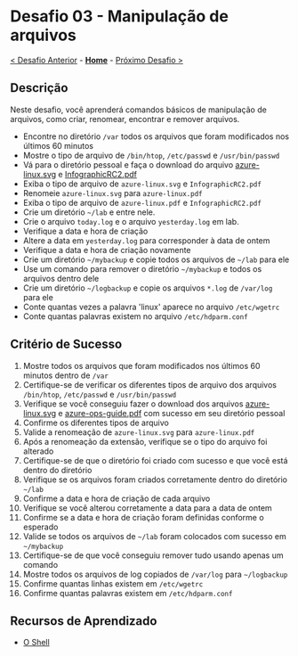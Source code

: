 # Desafio 03 - Manipulação de arquivos

[< Desafio Anterior](./Challenge-02.md) - **[Home](../README.md)** - [Próximo Desafio >](./Challenge-04.md)

## Descrição

Neste desafio, você aprenderá comandos básicos de manipulação de arquivos, como criar, renomear, encontrar e remover arquivos.

- Encontre no diretório `/var` todos os arquivos que foram modificados nos últimos 60 minutos
- Mostre o tipo de arquivo de `/bin/htop`, `/etc/passwd` e `/usr/bin/passwd`
- Vá para o diretório pessoal e faça o download do arquivo [azure-linux.svg](https://docs.microsoft.com/en-us/learn/achievements/azure-linux.svg) e [InfographicRC2.pdf](https://azure.microsoft.com/mediahandler/files/resourcefiles/infographic-reliability-with-microsoft-azure/InfographicRC2.pdf)
- Exiba o tipo de arquivo de `azure-linux.svg` e `InfographicRC2.pdf`
- Renomeie `azure-linux.svg` para `azure-linux.pdf`
- Exiba o tipo de arquivo de `azure-linux.pdf` e `InfographicRC2.pdf`
- Crie um diretório `~/lab` e entre nele.
- Crie o arquivo `today.log` e o arquivo `yesterday.log` em lab.
- Verifique a data e hora de criação
- Altere a data em `yesterday.log` para corresponder à data de ontem
- Verifique a data e hora de criação novamente
- Crie um diretório `~/mybackup` e copie todos os arquivos de `~/lab` para ele
- Use um comando para remover o diretório `~/mybackup` e todos os arquivos dentro dele
- Crie um diretório `~/logbackup` e copie os arquivos `*.log` de `/var/log` para ele
- Conte quantas vezes a palavra 'linux' aparece no arquivo `/etc/wgetrc`
- Conte quantas palavras existem no arquivo `/etc/hdparm.conf`

## Critério de Sucesso

1. Mostre todos os arquivos que foram modificados nos últimos 60 minutos dentro de `/var`
2. Certifique-se de verificar os diferentes tipos de arquivo dos arquivos `/bin/htop`, `/etc/passwd` e `/usr/bin/passwd`
3. Verifique se você conseguiu fazer o download dos arquivos [azure-linux.svg](https://docs.microsoft.com/en-us/learn/achievements/azure-linux.svg) e [azure-ops-guide.pdf](https://docsmsftpdfs.blob.core.windows.net/guides/azure/azure-ops-guide.pdf) com sucesso em seu diretório pessoal
4. Confirme os diferentes tipos de arquivo
5. Valide a renomeação de `azure-linux.svg` para `azure-linux.pdf`
6. Após a renomeação da extensão, verifique se o tipo do arquivo foi alterado
7. Certifique-se de que o diretório foi criado com sucesso e que você está dentro do diretório
8. Verifique se os arquivos foram criados corretamente dentro do diretório `~/lab`
9. Confirme a data e hora de criação de cada arquivo
10. Verifique se você alterou corretamente a data para a data de ontem
11. Confirme se a data e hora de criação foram definidas conforme o esperado
12. Valide se todos os arquivos de `~/lab` foram colocados com sucesso em `~/mybackup`
13. Certifique-se de que você conseguiu remover tudo usando apenas um comando
14. Mostre todos os arquivos de log copiados de `/var/log` para `~/logbackup`
15. Confirme quantas linhas existem em `/etc/wgetrc`
16. Confirme quantas palavras existem em `/etc/hdparm.conf`

## Recursos de Aprendizado

- [O Shell](https://linuxjourney.com/lesson/the-shell)
